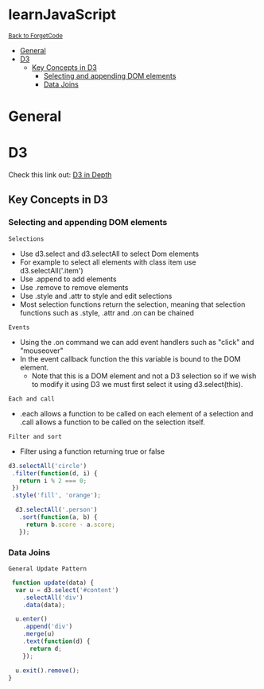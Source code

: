 # learnJavaScript

<sub>[Back to ForgetCode](../README.md)</sub>

<!-- MarkdownTOC autolink="true" bracket="round" indent="    "-->

- [General](#general)
- [D3](#d3)
    - [Key Concepts in D3](#key-concepts-in-d3)
        - [Selecting and appending DOM elements](#selecting-and-appending-dom-elements)
        - [Data Joins](#data-joins)

<!-- /MarkdownTOC -->

# General

# D3
Check this link out: [D3 in Depth](http://d3indepth.com/introduction/)

## Key Concepts in D3


### Selecting and appending DOM elements

`Selections`
- Use d3.select and d3.selectAll to select Dom elements 
- For example to select all elements with class item use d3.selectAll('.item')
- Use .append to add elements
- Use .remove to remove elements
- Use .style and .attr to style and edit selections
- Most selection functions return the selection, meaning that selection functions such as .style, .attr and .on can be chained

`Events`
- Using the .on command we can add event handlers such as "click" and "mouseover"
- In the event callback function the this variable is bound to the DOM element.
   - Note that this is a DOM element and not a D3 selection so if we wish to modify it using D3 we must first select it using d3.select(this).

 `Each and call`
 - .each allows a function to be called on each element of a selection and .call allows a function to be called on the selection itself.

 `Filter and sort`
 - Filter using a function returning true or false
 ```javascript
d3.selectAll('circle')
  .filter(function(d, i) {
    return i % 2 === 0;
  })
  .style('fill', 'orange');
 ```

 ```javascript
   d3.selectAll('.person')
    .sort(function(a, b) {
      return b.score - a.score;
    });
 ```

### Data Joins

`General Update Pattern`

```javascript
 function update(data) {
  var u = d3.select('#content')
    .selectAll('div')
    .data(data);

  u.enter()
    .append('div')
    .merge(u)
    .text(function(d) {
      return d;
    });

  u.exit().remove();
}
```
